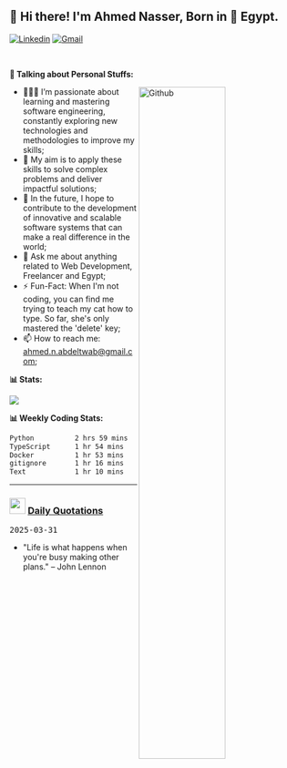 <!-- Your title -->
## 👋 Hi there! I'm Ahmed Nasser, Born in 🚀 Egypt.
<!-- Your badges
You can use the website to generate badges: https://shields.io/
-->

[![Linkedin](https://img.shields.io/badge/-LinkedIn-blue?style=flat&logo=Linkedin&logoColor=white)](https://www.linkedin.com/in/ahmed-n-abdeltwab/)
[![Gmail](https://img.shields.io/badge/-Gmail-c14438?style=flat&logo=Gmail&logoColor=white)](mailto:ahmed.n.abdeltwab@gmail.com)

&nbsp;

<!-- Talking about you -->
**🚀 Talking about Personal Stuffs:**

<!-- Any image aligned to the right. Beware the width -->
<img width="55%" align="right" alt="Github" src="https://raw.githubusercontent.com/onimur/.github/master/.resources/git-header.svg" />

- 👨🏽‍💻 I’m passionate about learning and mastering software engineering, constantly exploring new technologies and methodologies to improve my skills;
- 🔭 My aim is to apply these skills to solve complex problems and deliver impactful solutions;
- 🌱 In the future, I hope to contribute to the development of innovative and scalable software systems that can make a real difference in the world;
- 💬 Ask me about anything related to Web Development, Freelancer and Egypt;
- ⚡️ Fun-Fact: When I'm not coding, you can find me trying to teach my cat how to type. So far, she's only mastered the 'delete' key;
- 📫 How to reach me: ahmed.n.abdeltwab@gmail.com;

<!-- My Coding Stats -->
**📊 Stats:**

![](https://github-profile-trophy.vercel.app/?username=ahmed-n-abdeltwab&theme=dracula&no-frame=false&no-bg=false&margin-w=4)

**📊 Weekly Coding Stats:**
<!--START_SECTION:waka-->

```txt
Python          2 hrs 59 mins   █████▓░░░░░░░░░░░░░░░░░░░   22.06 %
TypeScript      1 hr 54 mins    ███▓░░░░░░░░░░░░░░░░░░░░░   14.04 %
Docker          1 hr 53 mins    ███▒░░░░░░░░░░░░░░░░░░░░░   13.92 %
gitignore       1 hr 16 mins    ██▒░░░░░░░░░░░░░░░░░░░░░░   09.41 %
Text            1 hr 10 mins    ██▒░░░░░░░░░░░░░░░░░░░░░░   08.70 %
```

<!--END_SECTION:waka-->

---

<h3> <img src="https://emojis.slackmojis.com/emojis/images/1621024394/39092/cat-roll.gif?1621024394" width="28" /> <a href="https://github.com/ahmed-n-abdeltwab/ahmed-n-abdeltwab/blob/master/quotations.md"> Daily Quotations</a></h3>

<kbd>2025-03-31</kbd>

- "Life is what happens when you're busy making other plans." – John Lennon

<!-- Randomly taken from quotations.md -->
